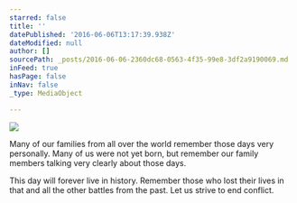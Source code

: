 ```yaml
---
starred: false
title: ''
datePublished: '2016-06-06T13:17:39.938Z'
dateModified: null
author: []
sourcePath: _posts/2016-06-06-2360dc68-0563-4f35-99e8-3df2a9190069.md
inFeed: true
hasPage: false
inNav: false
_type: MediaObject

---
```

![](https://the-grid-user-content.s3-us-west-2.amazonaws.com/41474a5d-e4b0-43df-8d2d-f3d9e081d3fe.jpg)

Many of our families from all over the world remember those days very personally. Many of us were not yet born, but remember our family members talking very clearly about those days.

This day will forever live in history. Remember those who lost their lives in that and all the other battles from the past. Let us strive to end conflict.
